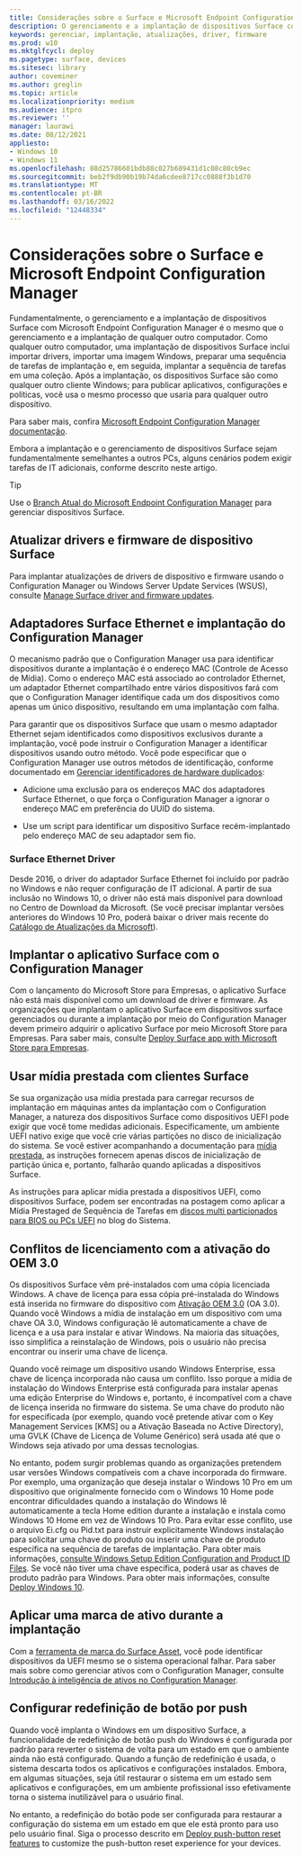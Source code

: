 ```yaml
---
title: Considerações sobre o Surface e Microsoft Endpoint Configuration Manager
description: O gerenciamento e a implantação de dispositivos Surface com o Configuration Manager são fundamentalmente os mesmos de qualquer outro computador; este artigo descreve cenários que podem exigir considerações adicionais.
keywords: gerenciar, implantação, atualizações, driver, firmware
ms.prod: w10
ms.mktglfcycl: deploy
ms.pagetype: surface, devices
ms.sitesec: library
author: coveminer
ms.author: greglin
ms.topic: article
ms.localizationpriority: medium
ms.audience: itpro
ms.reviewer: ''
manager: laurawi
ms.date: 08/12/2021
appliesto:
- Windows 10
- Windows 11
ms.openlocfilehash: 88d25786601bdb88c027b689431d1c08c80cb9ec
ms.sourcegitcommit: beb2f9db90b19b74da6cdee8717cc0888f3b1d70
ms.translationtype: MT
ms.contentlocale: pt-BR
ms.lasthandoff: 03/16/2022
ms.locfileid: "12448334"
---
```

# <a name="considerations-for-surface-and-microsoft-endpoint-configuration-manager"></a>Considerações sobre o Surface e Microsoft Endpoint Configuration Manager

Fundamentalmente, o gerenciamento e a implantação de dispositivos Surface com Microsoft Endpoint Configuration Manager é o mesmo que o gerenciamento e a implantação de qualquer outro computador. Como qualquer outro computador, uma implantação de dispositivos Surface inclui importar drivers, importar uma imagem Windows, preparar uma sequência de tarefas de implantação e, em seguida, implantar a sequência de tarefas em uma coleção. Após a implantação, os dispositivos Surface são como qualquer outro cliente Windows; para publicar aplicativos, configurações e políticas, você usa o mesmo processo que usaria para qualquer outro dispositivo.

Para saber mais, confira [Microsoft Endpoint Configuration Manager documentação](/mem/configmgr/).

Embora a implantação e o gerenciamento de dispositivos Surface sejam fundamentalmente semelhantes a outros PCs, alguns cenários podem exigir tarefas de IT adicionais, conforme descrito neste artigo. 

> [!TIP]
> Use o [Branch Atual do Microsoft Endpoint Configuration Manager](/mem/configmgr/core/servers/manage/updates) para gerenciar dispositivos Surface.

## <a name="update-surface-device-drivers-and-firmware"></a>Atualizar drivers e firmware de dispositivo Surface

Para implantar atualizações de drivers de dispositivo e firmware usando o Configuration Manager ou Windows Server Update Services (WSUS), consulte [Manage Surface driver and firmware updates](manage-surface-driver-and-firmware-updates.md).

## <a name="surface-ethernet-adapters-and-configuration-manager-deployment"></a>Adaptadores Surface Ethernet e implantação do Configuration Manager

O mecanismo padrão que o Configuration Manager usa para identificar dispositivos durante a implantação é o endereço MAC (Controle de Acesso de Mídia). Como o endereço MAC está associado ao controlador Ethernet, um adaptador Ethernet compartilhado entre vários dispositivos fará com que o Configuration Manager identifique cada um dos dispositivos como apenas um único dispositivo, resultando em uma implantação com falha. 

Para garantir que os dispositivos Surface que usam o mesmo adaptador Ethernet sejam identificados como dispositivos exclusivos durante a implantação, você pode instruir o Configuration Manager a identificar dispositivos usando outro método. Você pode especificar que o Configuration Manager use outros métodos de identificação, conforme documentado em [Gerenciar identificadores de hardware duplicados](/mem/configmgr/core/clients/manage/manage-clients#manage-duplicate-hardware-identifiers):

- Adicione uma exclusão para os endereços MAC dos adaptadores Surface Ethernet, o que força o Configuration Manager a ignorar o endereço MAC em preferência do UUID do sistema.

- Use um script para identificar um dispositivo Surface recém-implantado pelo endereço MAC de seu adaptador sem fio.

### <a name="surface-ethernet-driver"></a>Surface Ethernet Driver

Desde 2016, o driver do adaptador Surface Ethernet foi incluído por padrão no Windows e não requer configuração de IT adicional. A partir de sua inclusão no Windows 10, o driver não está mais disponível para download no Centro de Download da Microsoft. (Se você precisar implantar versões anteriores do Windows 10 Pro, poderá baixar o driver mais recente do [Catálogo de Atualizações da Microsoft](https://www.catalog.update.microsoft.com/Search.aspx?q=surface%20ethernet%20drivers)).

## <a name="deploy-surface-app-with-configuration-manager"></a>Implantar o aplicativo Surface com o Configuration Manager

Com o lançamento do Microsoft Store para Empresas, o aplicativo Surface não está mais disponível como um download de driver e firmware. As organizações que implantam o aplicativo Surface em dispositivos surface gerenciados ou durante a implantação por meio do Configuration Manager devem primeiro adquirir o aplicativo Surface por meio Microsoft Store para Empresas. Para saber mais, consulte [Deploy Surface app with Microsoft Store para Empresas](deploy-surface-app-with-windows-store-for-business.md).

## <a name="use-prestaged-media-with-surface-clients"></a>Usar mídia prestada com clientes Surface

Se sua organização usa mídia prestada para carregar recursos de implantação em máquinas antes da implantação com o Configuration Manager, a natureza dos dispositivos Surface como dispositivos UEFI pode exigir que você tome medidas adicionais. Especificamente, um ambiente UEFI nativo exige que você crie várias partições no disco de inicialização do sistema. Se você estiver acompanhando a documentação para [mídia prestada](/mem/configmgr/osd/deploy-use/create-prestaged-media), as instruções fornecem apenas discos de inicialização de partição única e, portanto, falharão quando aplicadas a dispositivos Surface.

As instruções para aplicar mídia prestada a dispositivos UEFI, como dispositivos Surface, podem ser encontradas na postagem como aplicar a Mídia Prestaged de Sequência de Tarefas em [discos multi particionados para BIOS ou PCs UEFI](https://techcommunity.microsoft.com/t5/configuration-manager-archive/how-to-apply-task-sequence-prestaged-media-on-multi-partitioned/ba-p/392239) no blog do Sistema.

## <a name="licensing-conflicts-with-oem-activation-30"></a>Conflitos de licenciamento com a ativação do OEM 3.0

Os dispositivos Surface vêm pré-instalados com uma cópia licenciada Windows. A chave de licença para essa cópia pré-instalada do Windows está inserida no firmware do dispositivo com [Ativação OEM 3.0](/windows-hardware/manufacture/desktop/oem-activation-3) (OA 3.0). Quando você Windows a mídia de instalação em um dispositivo com uma chave OA 3.0, Windows configuração lê automaticamente a chave de licença e a usa para instalar e ativar Windows. Na maioria das situações, isso simplifica a reinstalação de Windows, pois o usuário não precisa encontrar ou inserir uma chave de licença.

Quando você reimage um dispositivo usando Windows Enterprise, essa chave de licença incorporada não causa um conflito. Isso porque a mídia de instalação do Windows Enterprise está configurada para instalar apenas uma edição Enterprise do Windows e, portanto, é incompatível com a chave de licença inserida no firmware do sistema. Se uma chave do produto não for especificada (por exemplo, quando você pretende ativar com o Key Management Services [KMS] ou a Ativação Baseada no Active Directory), uma GVLK (Chave de Licença de Volume Genérico) será usada até que o Windows seja ativado por uma dessas tecnologias.

No entanto, podem surgir problemas quando as organizações pretendem usar versões Windows compatíveis com a chave incorporada do firmware. Por exemplo, uma organização que deseja instalar o Windows 10 Pro em um dispositivo que originalmente fornecido com o Windows 10 Home pode encontrar dificuldades quando a instalação do Windows lê automaticamente a tecla Home edition durante a instalação e instala como Windows 10 Home em vez de Windows 10 Pro. Para evitar esse conflito, use o arquivo Ei.cfg ou Pid.txt para instruir explicitamente Windows instalação para solicitar uma chave do produto ou inserir uma chave de produto específica na sequência de tarefas de implantação. Para obter mais informações, [consulte Windows Setup Edition Configuration and Product ID Files](/windows-hardware/manufacture/desktop/windows-setup-edition-configuration-and-product-id-files--eicfg-and-pidtxt). Se você não tiver uma chave específica, poderá usar as chaves de produto padrão para Windows. Para obter mais informações, consulte [Deploy Windows 10](/windows/deployment/deploy).

## <a name="apply-an-asset-tag-during-deployment"></a>Aplicar uma marca de ativo durante a implantação

Com a [ferramenta de marca do Surface Asset](assettag.md), você pode identificar dispositivos da UEFI mesmo se o sistema operacional falhar. Para saber mais sobre como gerenciar ativos com o Configuration Manager, consulte [Introdução à inteligência de ativos no Configuration Manager](/mem/configmgr/core/clients/manage/asset-intelligence/introduction-to-asset-intelligence).

## <a name="configure-push-button-reset"></a>Configurar redefinição de botão por push

Quando você implanta o Windows em um dispositivo Surface, a funcionalidade de redefinição de botão push do Windows é configurada por padrão para reverter o sistema de volta para um estado em que o ambiente ainda não está configurado. Quando a função de redefinição é usada, o sistema descarta todos os aplicativos e configurações instalados. Embora, em algumas situações, seja útil restaurar o sistema em um estado sem aplicativos e configurações, em um ambiente profissional isso efetivamente torna o sistema inutilizável para o usuário final.

No entanto, a redefinição do botão pode ser configurada para restaurar a configuração do sistema em um estado em que ele está pronto para uso pelo usuário final. Siga o processo descrito em [Deploy push-button reset features](/windows-hardware/manufacture/desktop/deploy-push-button-reset-features) to customize the push-button reset experience for your devices.
